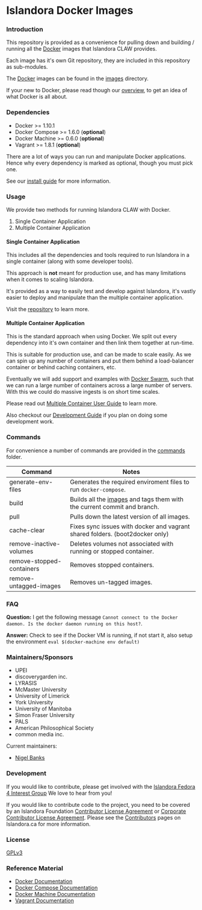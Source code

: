 # Islandora Docker Images

### Introduction

This repository is provided as a convenience for pulling down and building /
running all the [Docker] images that Islandora CLAW provides. 

Each image has it's own Git repository, they are included in this repository as
sub-modules.

The [Docker] images can be found in the [images](/images) directory.

If your new to Docker, please read though our
[overview](/docs/docker-overview.md), to get an idea of what Docker is all
about.

### Dependencies

* Docker >= 1.10.1 
* Docker Compose >= 1.6.0 (__optional__)
* Docker Machine >= 0.6.0 (__optional__)
* Vagrant >= 1.8.1 (__optional__)

There are a lot of ways you can run and manipulate Docker applications. Hence
why every dependency is marked as optional, though you must pick one.

See our [install guide](docs/install-guide.md) for more information.

### Usage

We provide two methods for running Islandora CLAW with Docker.

1. Single Container Application
2. Multiple Container Application

#### Single Container Application

This includes all the dependencies and tools required to run Islandora in a
single container (along with some developer tools).

This approach is **not** meant for production use, and has many limitations when
it comes to scaling Islandora.

It's provided as a way to easily test and develop against Islandora, it's vastly
easier to deploy and manipulate than the multiple container application.

Visit the [repository](images/all-in-one) to learn more.

#### Multiple Container Application

This is the standard approach when using Docker. We split out every dependency
into it's own container and then link them together at run-time. 

This is suitable for production use, and can be made to scale easily. As we can
spin up any number of containers and put them behind a load-balancer
container or behind caching containers, etc. 

Eventually we will add support and examples with [Docker Swarm][docker-swarm],
such that we can run a large number of containers across a large number of
servers. With this we could do massive ingests is on short time scales.

Please read out [Multiple Container User Guide](/docs/docker-user-guide.md) to
learn more.

Also checkout our [Development Guide](docker-development.md) if you plan on
doing some development work.

### Commands

For convenience a number of commands are provided in the [commands](/commands)
folder.

| Command                   | Notes                                                                              |
|---------------------------|------------------------------------------------------------------------------------|
| generate-env-files        | Generates the required enviroment files to run ```docker-compose```.               |
| build                     | Builds all the [images](/images) and tags them with the current commit and branch. |
| pull                      | Pulls down the latest version of all images.                                       |
| cache-clear               | Fixes sync issues with docker and vagrant shared folders. (boot2docker only)       |
| remove-inactive-volumes   | Deletes volumes not associated with running or stopped container.                  |
| remove-stopped-containers | Removes stopped containers.                                                        |
| remove-untagged-images    | Removes un-tagged images.                                                          |

### FAQ

**Question:** I get the following message ```Cannot connect to the Docker
daemon. Is the docker daemon running on this host?```.

**Answer:** Check to see if the Docker VM is running, if not start it, also
setup the environment ```eval $(docker-machine env default)```

### Maintainers/Sponsors

* UPEI
* discoverygarden inc.
* LYRASIS
* McMaster University
* University of Limerick
* York University
* University of Manitoba
* Simon Fraser University
* PALS
* American Philosophical Society
* common media inc.

Current maintainers:

* [Nigel Banks](https://github.com/nigelgbanks)

### Development

If you would like to contribute, please get involved with the
[Islandora Fedora 4 Interest Group] We love to hear from you!

If you would like to contribute code to the project, you need to be covered by
an Islandora Foundation [Contributor License Agreement] or
[Corporate Contributor License Agreement]. Please see the [Contributors] pages
on Islandora.ca for more information.

### License

[GPLv3](http://www.gnu.org/licenses/gpl-3.0.txt)

### Reference Material

* [Docker Documentation][docker-docs]
* [Docker Compose Documentation][docker-compose-docs]
* [Docker Machine Documentation][docker-machine-docs]
* [Vagrant Documentation][vagrant-docs]

[Contributor License Agreement]: http://islandora.ca/sites/default/files/islandora_cla.pdf
[Contributors]: http://islandora.ca/resources/contributors
[Corporate Contributor License Agreement]: http://islandora.ca/sites/default/files/islandora_ccla.pdf
[Islandora Fedora 4 Interest Group]: https://github.com/Islandora/Islandora-Fedora4-Interest-Group

[docker]: https://docker.com
[docker-docs]: https://docs.docker.com 
[docker-compose]: https://www.docker.com/products/docker-compose
[docker-compose-docs]: https://docs.docker.com/compose
[docker-machine]: https://www.docker.com/products/docker-machine
[docker-machine-docs]: https://docs.docker.com/machine/
[docker-swarm]: https://www.docker.com/products/docker-swarm
[docker-swarm-docs]: https://docs.docker.com/swarm/
[vagrant-docs]: https://www.vagrantup.com/docs/
